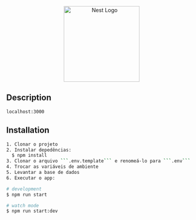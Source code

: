 <p align="center">
  <a href="http://nestjs.com/" target="blank"><img src="https://nestjs.com/img/logo-small.svg" width="200" alt="Nest Logo" /></a>
</p>

## Description

``localhost:3000``

## Installation
```bash
1. Clonar o projeto
2. Instalar depedências: 
  $ npm install
3. Clonar o arquivo ```.env.template``` e renomeá-lo para ```.env```
4. Trocar as variáveis de ambiente
5. Levantar a base de dados
6. Executar o app:

# development
$ npm run start

# watch mode
$ npm run start:dev
```
